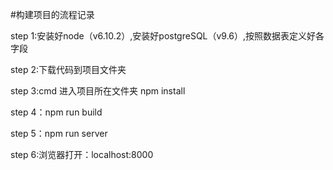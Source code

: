 #构建项目的流程记录

step 1:安装好node（v6.10.2）,安装好postgreSQL（v9.6）,按照数据表定义好各字段

step 2:下载代码到项目文件夹

step 3:cmd 进入项目所在文件夹 npm install

step 4：npm run build

step 5：npm run server

step 6:浏览器打开：localhost:8000
